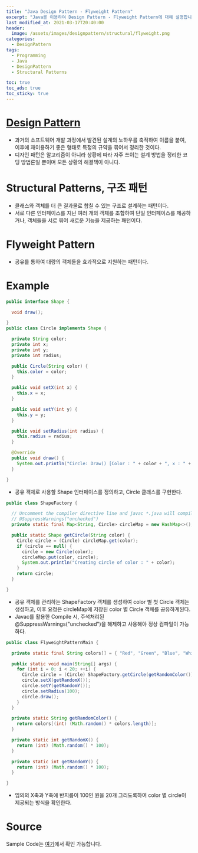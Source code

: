 ```yaml
---
title: "Java Design Pattern - Flyweight Pattern"
excerpt: "Java를 이용하여 Design Pattern - Flyweight Pattern에 대해 설명합니다."
last_modified_at: 2021-03-17T20:40:00
header:
  image: /assets/images/designpattern/structural/flyweight.png
categories:
  - DesignPattern
tags:
  - Programming
  - Java
  - DesignPattern
  - Structural Patterns

toc: true
toc_ads: true
toc_sticky: true
---
```

# [Design Pattern](../designpattern)
- 과거의 소프트웨어 개발 과정에서 발견된 설계의 노하우를 축적하여 이름을 붙여, 이후에 재이용하기 좋은 형태로 특정의 규약을 묶어서 정리한 것이다.
- 디자인 패턴은 알고리즘이 아니라 상황에 따라 자주 쓰이는 설계 방법을 정리한 코딩 방법론일 뿐이며 모든 상황의 해결책이 아니다.

# Structural Patterns, 구조 패턴
- 클래스와 객체를 더 큰 결과물로 합칠 수 있는 구조로 설계하는 패턴이다.
- 서로 다른 인터페이스를 지닌 여러 개의 객체를 조합하여 단일 인터페이스를 제공하거나, 객체들을 서로 묶어 새로운 기능을 제공하는 패턴이다.

# Flyweight Pattern
- 공유를 통하여 대량의 객체들을 효과적으로 지원하는 패턴이다.

# Example
```java
public interface Shape {

  void draw();

}
public class Circle implements Shape {

  private String color;
  private int x;
  private int y;
  private int radius;

  public Circle(String color) {
    this.color = color;
  }

  public void setX(int x) {
    this.x = x;
  }

  public void setY(int y) {
    this.y = y;
  }

  public void setRadius(int radius) {
    this.radius = radius;
  }

  @Override
  public void draw() {
    System.out.println("Circle: Draw() [Color : " + color + ", x : " + x + ", y :" + y + ", radius :" + radius);
  }

}
```

- 공유 객체로 사용할 Shape 인터페이스를 정의하고, Circle 클래스를 구현한다.

```java
public class ShapeFactory {

  // Uncomment the compiler directive line and javac *.java will compile properly.
  // @SuppressWarnings("unchecked")
  private static final Map<String, Circle> circleMap = new HashMap<>();

  public static Shape getCircle(String color) {
    Circle circle = (Circle) circleMap.get(color);
    if (circle == null) {
      circle = new Circle(color);
      circleMap.put(color, circle);
      System.out.println("Creating circle of color : " + color);
    }
    return circle;
  }

}
```

- 공유 객체를 관리하는 ShapeFactory 객체를 생성하여 color 별 첫 Circle 객체는 생성하고, 이후 요청은 circleMap에 저장된 color 별 Circle 객체를 공유하게된다.
- Javac를 활용한 Compile 시, 주석처리된 @SuppressWarnings("unchecked")을 해제하고 사용해야 정상 컴파일이 가능하다.

```java
public class FlyweightPatternMain {

  private static final String colors[] = { "Red", "Green", "Blue", "White", "Black" };

  public static void main(String[] args) {
    for (int i = 0; i < 20; ++i) {
      Circle circle = (Circle) ShapeFactory.getCircle(getRandomColor());
      circle.setX(getRandomX());
      circle.setY(getRandomY());
      circle.setRadius(100);
      circle.draw();
    }
  }

  private static String getRandomColor() {
    return colors[(int) (Math.random() * colors.length)];
  }

  private static int getRandomX() {
    return (int) (Math.random() * 100);
  }

  private static int getRandomY() {
    return (int) (Math.random() * 100);
  }

}
```

- 임의의 X축과 Y축에 반지름이 100인 원을 20개 그리도록하여 color 별 circle이 제공되는 방식을 확인한다.

# Source
Sample Code는 [여기](https://github.com/GracefulSoul/designpattern/tree/master/src/main/java/gracefulsoul/structural/flyweight)에서 확인 가능합니다.